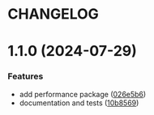 # CHANGELOG

# 1.1.0 (2024-07-29)


### Features

* add performance package ([026e5b6](https://github.com/SUI-Components/sui/commit/026e5b6f6ff327a413091f2d1d94c054c826e501))
* documentation and tests ([10b8569](https://github.com/SUI-Components/sui/commit/10b8569dda24c0fbf6a29e13ef28a91313303d88))



